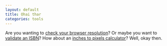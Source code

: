 ```yaml
---
layout: default
title: Ohai thar
categories: tools
---
```


Are you wanting to [check your browser resolution](/tools/browser-resolution.html)?
Or maybe you want to [validate an ISBN](/tools/isbn-validator.html)?
How about an [inches to pixels calculator](/tools/in-to-px-calculator.html)?
Well, okay then.
